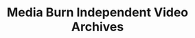 ---
layout: repo
title: "Media Burn Independent Video Archives"
id: 15769
permalink: repos/15769/
---